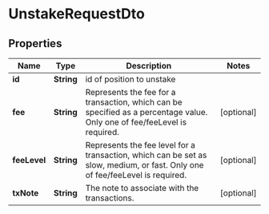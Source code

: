 

# UnstakeRequestDto


## Properties

| Name | Type | Description | Notes |
|------------ | ------------- | ------------- | -------------|
|**id** | **String** | id of position to unstake |  |
|**fee** | **String** | Represents the fee for a transaction, which can be specified as a percentage value. Only one of fee/feeLevel is required. |  [optional] |
|**feeLevel** | **String** | Represents the fee level for a transaction, which can be set as slow, medium, or fast. Only one of fee/feeLevel is required. |  [optional] |
|**txNote** | **String** | The note to associate with the transactions. |  [optional] |



